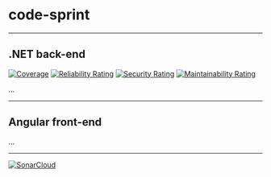 # code-sprint

<hr>

## .NET back-end
[![Coverage](https://sonarcloud.io/api/project_badges/measure?project=philip-ainberger_code-sprint&metric=coverage)](https://sonarcloud.io/summary/new_code?id=philip-ainberger_code-sprint)
[![Reliability Rating](https://sonarcloud.io/api/project_badges/measure?project=philip-ainberger_code-sprint&metric=reliability_rating)](https://sonarcloud.io/summary/new_code?id=philip-ainberger_code-sprint)
[![Security Rating](https://sonarcloud.io/api/project_badges/measure?project=philip-ainberger_code-sprint&metric=security_rating)](https://sonarcloud.io/summary/new_code?id=philip-ainberger_code-sprint)
[![Maintainability Rating](https://sonarcloud.io/api/project_badges/measure?project=philip-ainberger_code-sprint&metric=sqale_rating)](https://sonarcloud.io/summary/new_code?id=philip-ainberger_code-sprint)

...
<br>

<hr>

## Angular front-end
...
<br>

<hr>

[![SonarCloud](https://sonarcloud.io/images/project_badges/sonarcloud-orange.svg)](https://sonarcloud.io/summary/new_code?id=philip-ainberger_code-sprint)
